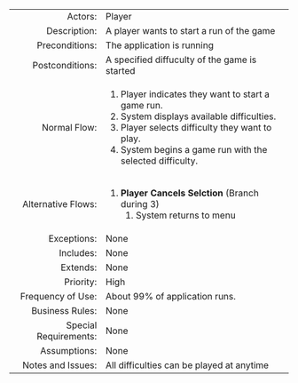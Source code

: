 <table>
<tbody>

<tr>
<td align="right">Actors:</td>
<td>Player</td>
</tr>

<tr>
<td align="right">Description:</td>
<td>A player wants to start a run of the game</td>
</tr>

<tr>
<td align="right">Preconditions:</td>
<td>The application is running</td>
</tr>

<tr>
<td align="right">Postconditions:</td>
<td>A specified diffuculty of the game is started</td>
</tr>

<tr>
<td align="right">Normal Flow:</td>
<td>
<ol>
<li>Player indicates they want to start a game run.</li>
<li>System displays available difficulties.</li>
<li>Player selects difficulty they want to play.</li>
<li>System begins a game run with the selected difficulty.</li>
</ol>
</td>
</tr>

<tr>
<td align="right">Alternative Flows:</td>
<td>
<ol>
<li>
<b>Player Cancels Selction</b> (Branch during 3)
<ol>
<li>System returns to menu</li>
</ol>
</li>
</ol>

</td>
</tr>

<tr>
<td align="right">Exceptions:</td>
<td>None</td>
</tr>

<tr>
<td align="right">Includes:</td>
<td>None</td>
</tr>

<tr>
<td align="right">Extends:</td>
<td>None</td>
</tr>

<tr>
<td align="right">Priority:</td>
<td>High</td>
</tr>

<tr>
<td align="right">Frequency of Use:</td>
<td>About 99% of application runs.</td>
</tr>

<tr>
<td align="right">Business Rules:</td>
<td>None</td>
</tr>

<tr>
<td align="right">Special Requirements:</td>
<td>None</td>
</tr>

<tr>
<td align="right">Assumptions:</td>
<td>None</td>
</tr>

<tr>
<td align="right">Notes and Issues:</td>
<td>All difficulties can be played at anytime</td>
</tr>

</tbody>
</table>
